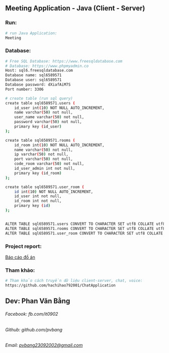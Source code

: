 ## Meeting Application - Java (Client - Server)

### Run:
```bash
# run Java Application:
Meeting
```

### Database:
```bash
# Free SQL Database: https://www.freesqldatabase.com
# Database: https://www.phpmyadmin.co
Host: sql6.freesqldatabase.com
Database name: sql6589571
Database user: sql6589571
Database password: dXiafAiM7S
Port number: 3306

# create table (run sql query)
create table sql6589571.users (
    id_user int(10) NOT NULL AUTO_INCREMENT,
    name varchar(50) not null,
    user_name varchar(50) not null,
    password varchar(50) not null,
    primary key (id_user)
);

create table sql6589571.rooms (
    id_room int(10) NOT NULL AUTO_INCREMENT,
    name varchar(50) not null,
    ip varchar(50) not null,
    port varchar(50) not null,
    code_room varchar(50) not null,
    id_user_admin int not null,
    primary key (id_room)
);

create table sql6589571.user_room (
    id int(10) NOT NULL AUTO_INCREMENT,
    id_user int not null,
    id_room int not null,
    primary key (id)
);


ALTER TABLE sql6589571.users CONVERT TO CHARACTER SET utf8 COLLATE utf8_unicode_ci;
ALTER TABLE sql6589571.rooms CONVERT TO CHARACTER SET utf8 COLLATE utf8_unicode_ci;
ALTER TABLE sql6589571.user_room CONVERT TO CHARACTER SET utf8 COLLATE utf8_unicode_ci;
```

### Project report:
[Báo cáo đồ án](./do-an/bao-cao-do-an-co-so-4.pdf)

### Tham khảo:
```bash
# Tham khảo cách truyền dữ liệu client-server, chat, voice:
https://github.com/hachihao792001/ChatApplication
```

## Dev: Phan Văn Bằng
###### Facebook: fb.com/it0902
###### Github: github.com/pvbang
###### Email: pvbang23092002@gmail.com

